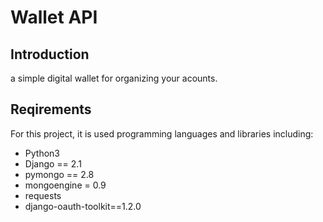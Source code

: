 # Wallet API

## Introduction
a simple digital wallet for organizing your acounts.

## Reqirements
For this project, it is used programming languages and libraries including:
- Python3
- Django == 2.1
- pymongo == 2.8
- mongoengine = 0.9
- requests
- django-oauth-toolkit==1.2.0